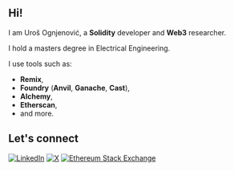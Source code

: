 ## Hi!

I am Uroš Ognjenović, a **Solidity** developer and **Web3** researcher.

I hold a masters degree in Electrical Engineering.

I use tools such as:
- **Remix**,
- **Foundry** (**Anvil**, **Ganache**, **Cast**),
- **Alchemy**,
- **Etherscan**,
- and more.

## Let's connect
[![LinkedIn](https://img.shields.io/badge/LinkedIn-black?logo=linkedin)](https://www.linkedin.com/in/urosognjenovic/)
[![X](https://img.shields.io/badge/Twitter-black?logo=x)](https://twitter.com/ognjenovicuros)
[![Ethereum Stack Exchange](https://img.shields.io/badge/Ethereum_Stack_Exchange-black?logo=stackexchange)](https://ethereum.stackexchange.com/users/132551/ougi)
